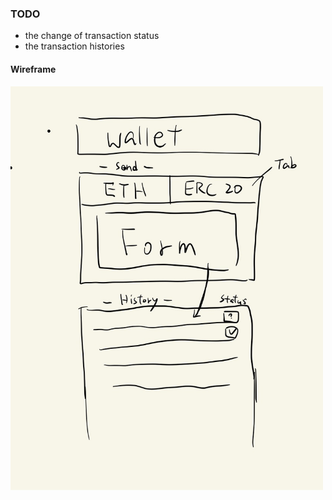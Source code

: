 ### TODO

- the change of transaction status
- the transaction histories

#### Wireframe

<img src="wireframe.jpeg" width="500" />
